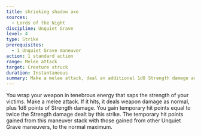 ```yaml
---
title: shrieking shadow axe
sources:
  - Lords of the Night
discipline: Unquiet Grave
level: 4
type: Strike
prerequisites:
  - 1 Unquiet Grave maneuver
action: 1 standard action
range: Melee attack
target: Creature struck
duration: Instantaneous
summary: Make a melee attack, deal an additional 1d8 Strength damage and gain temporary hit points.
---
```


You wrap your weapon in tenebrous energy that saps the strength of your victims. Make a melee attack. If it hits, it deals weapon damage as normal, plus 1d8 points of Strength damage. You gain temporary hit points equal to twice the Strength damage dealt by this strike. The temporary hit points gained from this maneuver stack with those gained from other Unquiet Grave maneuvers, to the normal maximum.
